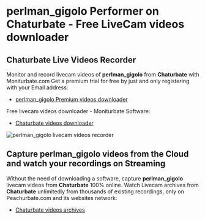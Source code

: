 # perlman_gigolo Performer on Chaturbate - Free LiveCam videos downloader

## Chaturbate Live Videos Recorder

Monitor and record livecam videos of **perlman_gigolo** from **Chaturbate** with Moniturbate.com
Get a premium trial for free by just and only registering with your Email address:
* [perlman_gigolo Premium videos downloader](https://moniturbate.com/request-demo-licence-key.html)

Free livecam videos downloader - Moniturbate Software:
* [Chaturbate videos downloader](https://moniturbate.com/moniturbate-download-software.html)

![perlman_gigolo livecam videos recorder](https://peachurnet.com/templates/moniturbate-software.png)


## Capture perlman_gigolo videos from the Cloud and watch your recordings on Streaming

Without the need of downloading a software, capture **perlman_gigolo** livecam videos from **Chaturbate** 100% online.
Watch Livecam archives from **Chaturbate** unlimitedly from thousands of existing recordings, only on Peachurbate.com and its websites network:
* [Chaturbate videos archives](https://peachurnet.com/)